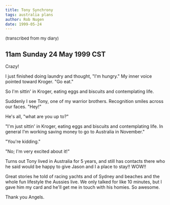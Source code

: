 ```yaml
---
title: Tony Synchrony
tags: australia plans
author: Rob Nugen
date: 1999-05-24
---
```

<p><font size="-1">(transcribed from my diary)</font>

## 11am Sunday 24 May 1999 CST

<p>Crazy!

<p>I just finished doing laundry and thought, "I'm hungry."  My inner voice pointed toward Kroger.  "Go eat."

<p>So I'm sittin' in Kroger, eating eggs and biscuits and contemplating life.

<p>Suddenly I see Tony, one of my warrior brothers.  Recognition smiles across our faces.  "Hey!"

<p>He's all, "what are you up to?"

<p>"I'm just sittin' in Kroger, eating eggs and biscuits and contemplating life.   In general I'm working saving money to go to Australia in November."

<p>"You're kidding."

<p>"No; I'm very excited about it!"

<p>Turns out Tony lived in Australia for 5 years, and still has contacts there who he said would be happy to give Jason and I a place to stay!!  WOW!!

<p>Great stories he told of racing yachts and of Sydney and beaches and the whole fun lifestyle the Aussies live.  We only talked for like 10 minutes, but I gave him my card and he'll get me in touch with his homies.  So awesome.

<p>Thank you Angels.
